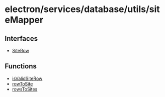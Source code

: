 # electron/services/database/utils/siteMapper

## Interfaces

- [SiteRow](interfaces/SiteRow.md)

## Functions

- [isValidSiteRow](functions/isValidSiteRow.md)
- [rowToSite](functions/rowToSite.md)
- [rowsToSites](functions/rowsToSites.md)
